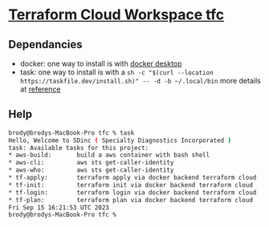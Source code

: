 # [Terraform Cloud Workspace tfc](https://app.terraform.io/app/sdinc/workspaces/tfc)

## Dependancies

* docker: one way to install is with [docker desktop](https://www.docker.com/products/docker-desktop/) 
* task: one way to install is with a ```sh -c "$(curl --location https://taskfile.dev/install.sh)" -- -d -b ~/.local/bin``` more details at [reference](https://taskfile.dev/installation/#get-the-binary)


## Help

```bash
brody@brodys-MacBook-Pro tfc % task
Hello, Welcome to SDinc ( Specialty Diagnostics Incorporated )
task: Available tasks for this project:
* aws-build:       build a aws container with bash shell
* aws-cli:         aws sts get-caller-identity
* aws-who:         aws sts get-caller-identity
* tf-apply:        terraform apply via docker backend terraform cloud
* tf-init:         terraform init via docker backend terraform cloud
* tf-login:        terraform login via docker backend terraform cloud
* tf-plan:         terraform plan via docker backend terraform cloud
Fri Sep 15 16:21:53 UTC 2023
brody@brodys-MacBook-Pro tfc %
```